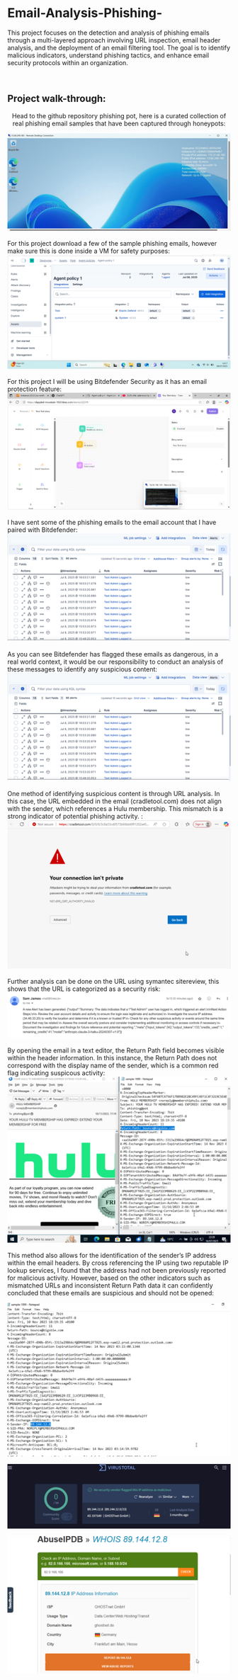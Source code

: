 # Email-Analysis-Phishing-
This project focuses on the detection and analysis of phishing emails through a multi-layered approach involving URL inspection, email header analysis, and the deployment of an email filtering tool. The goal is to identify malicious indicators, understand phishing tactics, and enhance email security protocols within an organization.

<br />

<h2>Project walk-through:</h2>

<p align="center">
Head to the github repository phishing pot, here is a curated collection of real phishing email samples that have been captured through honeypots: <br/>

![image alt](https://github.com/Samuel-James971/AI-Workflow-Automation/blob/main/Screenshot%202025-07-09%20094109.pdf.png?raw=true)
<br />
<br />
For this project download a few of the sample phishing emails, however make sure this is done inside a VM for safety purposes:  <br/>
![image alt](https://github.com/Samuel-James971/AI-Workflow-Automation/blob/main/Screenshot%202025-07-08%20141747.png?raw=true)
<br />
<br />
For this project I will be using Bitdefender Security as it has an email protection feature: <br/>
![image alt](https://github.com/Samuel-James971/AI-Workflow-Automation/blob/main/Screenshot%202025-07-08%20142236.png?raw=true)
<br />
<br />
I have sent some of the phishing emails to the email account that I have paired with Bitdefender:   <br/>
![image alt](https://github.com/Samuel-James971/AI-Workflow-Automation/blob/main/Screenshot%202025-07-08%20161240.png?raw=true)
<br />
<br />
As you can see Bitdefender has flagged these emails as dangerous, in a real world context, it would be our responsibility to conduct an analysis of these messages to identify any suspicious content:  <br/>
![image alt](https://github.com/Samuel-James971/AI-Workflow-Automation/blob/main/Screenshot%202025-07-08%20161240.png?raw=true)
<br />
<br />
One method of identifying suspicious content is through URL analysis. In this case, the URL embedded in the email (cradletool.com) does not align with the sender, which references a Hulu membership. This mismatch is a strong indicator of potential phishing activity. :  <br/>
![image alt](https://github.com/Samuel-James971/Email-Analysis-Phishing-/blob/main/Screenshot%202025-07-16%20222317.png?raw=true)
<br />
<br />
Further analysis can be done on the URL using symantec sitereview, this shows that the URL is categorized as a security risk:
![image alt](https://github.com/Samuel-James971/AI-Workflow-Automation/blob/main/Screenshot%202025-07-08%20161352.png?raw=true)
<br />
<br />
By opening the email in a text editor, the Return Path field becomes visible within the header information. In this instance, the Return Path does not correspond with the display name of the sender, which is a common red flag indicating suspicous activity:
![image alt](https://github.com/Samuel-James971/Email-Analysis-Phishing-/blob/main/Screenshot%202025-07-16%20222845.png?raw=true)
<br />
<br />
This method also allows for the identification of the sender’s IP address within the email headers. By cross referencing the IP using two reputable IP lookup services, I found that the address had not been previously reported for malicious activity. However, based on the other indicators such as mismatched URLs and inconsistent Return Path data it can confidently concluded that these emails are suspicious and should not be opened: 

![image alt](https://github.com/Samuel-James971/Email-Analysis-Phishing-/blob/main/Screenshot%202025-07-16%20223208.png?raw=true)

![image alt](https://github.com/Samuel-James971/Email-Analysis-Phishing-/blob/main/Screenshot%202025-07-16%20223419.png?raw=true)

![image alt](https://github.com/Samuel-James971/Email-Analysis-Phishing-/blob/main/Screenshot%202025-07-16%20223153.png?raw=true)



<!--
 ```diff
- text in red
+ text in green
! text in orange
# text in gray
@@ text in purple (and bold)@@
```
--!>
